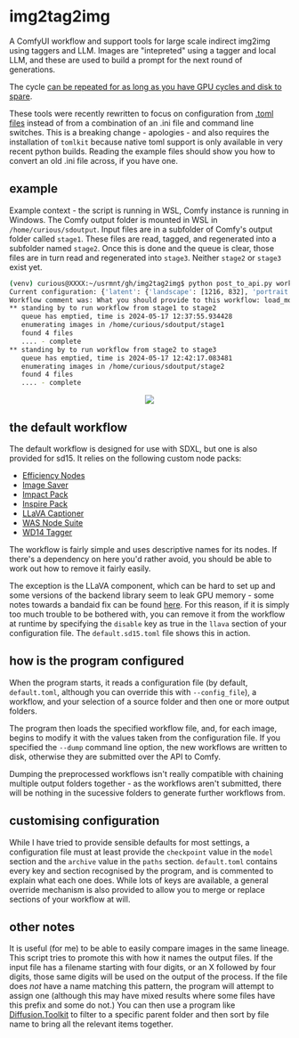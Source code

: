 # img2tag2img
A ComfyUI workflow and support tools for large scale indirect img2img using taggers and LLM. Images are "intepreted" using a tagger and local LLM, and these are used to build a prompt for the next round of generations. 

The cycle [can be repeated for as long as you have GPU cycles and disk to spare](https://en.wikipedia.org/wiki/I_Am_Sitting_in_a_Room).

These tools were recently rewritten to focus on configuration from [.toml files](https://toml.io/en/) instead of from a combination of an .ini file and command line switches. This is a breaking change - apologies - and also requires the installation of `tomlkit` because native toml support is only available in very recent python builds. Reading the example files should show you how to convert an old .ini file across, if you have one.

## example

Example context - the script is running in WSL, Comfy instance is running in Windows. The Comfy output folder is mounted in WSL in `/home/curious/sdoutput`. Input files are in a subfolder of Comfy's output folder called `stage1`. These files are read, tagged, and regenerated into a subfolder named `stage2`. Once this is done and the queue is clear, those files are in turn read and regenerated into `stage3`. Neither `stage2` or `stage3` exist yet.


```sh
(venv) curious@XXXX:~/usrmnt/gh/img2tag2img$ python post_to_api.py workflows/i2t2i.sdxl.raw.json stage1 stage2 stage3
Current configuration: {'latent': {'landscape': [1216, 832], 'portrait': [832, 1216], 'square': [1024, 1024]}, 'llava': {'disable': False, 'model': 'llama/llava-v1.5-7b-Q4_K', 'projector': 'llama/llava-v1.5-7b-mmproj-Q4_0', 'prompt': 'Please describe this image in detail.'}, 'lora': [{'name': 'pony/style/Smooth Anime 2 Style SDXL_LoRA_Pony Diffusion V6 XL.safetensors', 'strength': 0.8}, {'name': 'pony/style/Concept Art Twilight Style SDXL_LoRA_Pony Diffusion V6 XL.safetensors', 'strength': 0.8}, {'name': 'pony/style/Rainbow Style SDXL_LoRA_Pony Diffusion V6 XL.safetensors', 'strength': 0.8, 'trigger': 'colorful'}, {'name': 'None'}], 'misc': {'save_predetail': False}, 'model': {'checkpoint': ['sdxl/ponyFaetality_v10.safetensors', 'sdxl/ponyDiffusionV6XL_v6StartWithThisOne.safetensors'], 'force_lora': [{'name': 'None'}]}, 'overload': {'merge': {'load_model': {'inputs': {'batch_size': 1}}}}, 'paths': {'archive': '/home/curious/sdoutput/', 'output': ''}, 'prompt': {'preamble': 'score_9, score_8_up, score_7_up, score_6_up, score_5_up, score_4_up, rating_safe', 'negative': 'head_out_of_frame, 3d'}, 'server': {'address': '127.0.0.1', 'on_windows': True, 'poll_delay': 0.25, 'port': 8188}, 'wd14': {'banned': ['watermark', 'web_address']}}
Workflow comment was: What you should provide to this workflow: load_model.base_ckpt_name; save_image.modelname; preamble.string, negative_prompt.string, full_path.string, wd14_tagger.exclude_tags, llava_tagger.model, llava_tagger.mm_proj, llava_tagger.prompt, seed.seed, image_loader.image_data
** standing by to run workflow from stage1 to stage2
   queue has emptied, time is 2024-05-17 12:37:55.934428
   enumerating images in /home/curious/sdoutput/stage1
   found 4 files
   .... - complete
** standing by to run workflow from stage2 to stage3
   queue has emptied, time is 2024-05-17 12:42:17.083481
   enumerating images in /home/curious/sdoutput/stage2
   found 4 files
   .... - complete
```

<p align="center">
<img src="https://github.com/curiousjp/img2tag2img/assets/48515264/ba286898-52b9-4faf-a320-6745730fc087"/>
</p>

## the default workflow

The default workflow is designed for use with SDXL, but one is also provided for sd15. It relies on the following custom node packs:

* [Efficiency Nodes](https://github.com/jags111/efficiency-nodes-comfyui)
* [Image Saver](https://github.com/alexopus/ComfyUI-Image-Saver)
* [Impact Pack](https://github.com/ltdrdata/ComfyUI-Impact-Pack)
* [Inspire Pack](https://github.com/ltdrdata/ComfyUI-Inspire-Pack)
* [LLaVA Captioner](https://github.com/ceruleandeep/ComfyUI-LLaVA-Captioner)
* [WAS Node Suite](https://github.com/WASasquatch/was-node-suite-comfyui)
* [WD14 Tagger](https://github.com/pythongosssss/ComfyUI-WD14-Tagger)

The workflow is fairly simple and uses descriptive names for its nodes. If there's a dependency on here you'd rather avoid, you should be able to work out how to remove it fairly easily.

The exception is the LLaVA component, which can be hard to set up and some versions of the backend library seem to leak GPU memory - some notes towards a bandaid fix can be found [here](https://github.com/ceruleandeep/ComfyUI-LLaVA-Captioner/issues/11). For this reason, if it is simply too much trouble to be bothered with, you can remove it from the workflow at runtime by specifying the `disable` key as true in the `llava` section of your configuration file. The `default.sd15.toml` file shows this in action.

## how is the program configured

When the program starts, it reads a configuration file (by default, `default.toml`, although you can override this with `--config_file`), a workflow, and your selection of a source folder and then one or more output folders.

The program then loads the specified workflow file, and, for each image, begins to modify it with the values taken from the configuration file. If you specified the `--dump` command line option, the new workflows are written to disk, otherwise they are submitted over the API to Comfy.

Dumping the preprocessed workflows isn't really compatible with chaining multiple output folders together - as the workflows aren't submitted, there will be nothing in the sucessive folders to generate further workflows from.

## customising configuration

While I have tried to provide sensible defaults for most settings, a configuration file must at least provide the `checkpoint` value in the `model` section and the `archive` value in the `paths` section. `default.toml` contains every key and section recognised by the program, and is commented to explain what each one does. While lots of keys are available, a general override mechanism is also provided to allow you to merge or replace sections of your workflow at will.

## other notes

It is useful (for me) to be able to easily compare images in the same lineage. This script tries to promote this with how it names the output files. If the input file has a filename starting with four digits, or an X followed by four digits, those same digits will be used on the output of the process. If the file does _not_ have a name matching this pattern, the program will attempt to assign one (although this may have mixed results where some files have this prefix and some do not.) You can then use a program like [Diffusion.Toolkit](https://github.com/RupertAvery/DiffusionToolkit) to filter to a specific parent folder and then sort by file name to bring all the relevant items together.